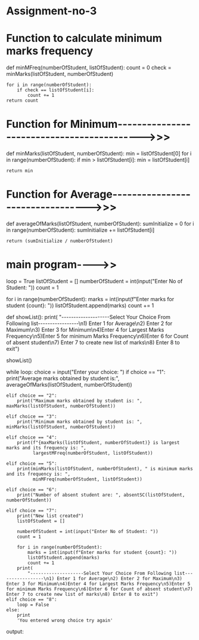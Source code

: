 # Assignment-no-3
# Function to calculate minimum marks frequency

def minMFreq(numberOfStudent, listOfStudent):
    count = 0
    check = minMarks(listOfStudent, numberOfStudent)

    for i in range(numberOfStudent):
        if check == listOfStudent[i]:
            count += 1
    return count


# Function for Minimum------------------------------------------->>>

def minMarks(listOfStudent, numberOfStudent):
    min = listOfStudent[0]
    for i in range(numberOfStudent):
        if min > listOfStudent[i]:
            min = listOfStudent[i]

    return min


# Function for Average--------------------------------->>>

def averageOfMarks(listOfStudent, numberOfStudent):
    sumInitialize = 0
    for i in range(numberOfStudent):
        sumInitialize += listOfStudent[i]

    return (sumInitialize / numberOfStudent)


# main program---->>

loop = True
listOfStudent = []
numberOfStudent = int(input("Enter No of Student: "))
count = 1

for i in range(numberOfStudent):
    marks = int(input(f"Enter marks for student {count}: "))
    listOfStudent.append(marks)
    count += 1


def showList():
    print(
        "--------------------Select Your Choice From Following list-----------------\n1) Enter 1 for Average\n2) Enter 2 for Maximum\n3) Enter 3 for Minimum\n4)Enter 4 for Largest Marks Frequency\n5)Enter 5 for minimum Marks Frequency\n6)Enter 6 for Count of absent student\n7) Enter 7 to create new list of marks\n8) Enter 8 to exit")


showList()

while loop:
    choice = input("Enter your choice: ")
    if choice == "1":
        print("Average marks obtained by student is:", averageOfMarks(listOfStudent, numberOfStudent))

    elif choice == "2":
        print("Maximum marks obtained by student is: ", maxMarks(listOfStudent, numberOfStudent))

    elif choice == "3":
        print("Minimum marks obtained by student is: ", minMarks(listOfStudent, numberOfStudent))

    elif choice == "4":
        print(f"{maxMarks(listOfStudent, numberOfStudent)} is largest marks and its frequency is: ",
              largestMFreq(numberOfStudent, listOfStudent))

    elif choice == "5":
        print(minMarks(listOfStudent, numberOfStudent), " is minimum marks and its frequency is: ",
              minMFreq(numberOfStudent, listOfStudent))

    elif choice == "6":
        print("Number of absent student are: ", absentSC(listOfStudent, numberOfStudent))

    elif choice == "7":
        print("New list created")
        listOfStudent = []

        numberOfStudent = int(input("Enter No of Student: "))
        count = 1

        for i in range(numberOfStudent):
            marks = int(input(f"Enter marks for student {count}: "))
            listOfStudent.append(marks)
            count += 1
        print(
            "--------------------Select Your Choice From Following list-----------------\n1) Enter 1 for Average\n2) Enter 2 for Maximum\n3) Enter 3 for Minimum\n4)Enter 4 for Largest Marks Frequency\n5)Enter 5 for minimum Marks Frequency\n6)Enter 6 for Count of absent student\n7) Enter 7 to create new list of marks\n8) Enter 8 to exit")
    elif choice == "8":
        loop = False
    else:
        print
        'You entered wrong choice try again'



output:

